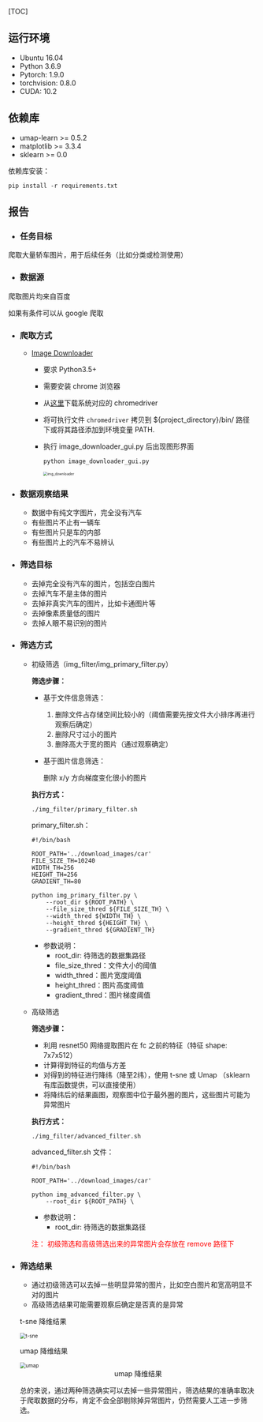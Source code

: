 

[TOC]

## **运行环境**

+ Ubuntu 16.04
+ Python 3.6.9
+ Pytorch: 1.9.0
+ torchvision: 0.8.0
+ CUDA: 10.2



## 依赖库

+ umap-learn >= 0.5.2
+ matplotlib >= 3.3.4
+ sklearn >= 0.0

依赖库安装：

```
pip install -r requirements.txt
```



## 报告

+ ### 任务目标

爬取大量轿车图片，用于后续任务（比如分类或检测使用）



+ ### 数据源

爬取图片均来自百度

如果有条件可以从 google 爬取



+ ### 爬取方式

  + [Image Downloader](https://github.com/sczhengyabin/Image-Downloader) 

    + 要求 Python3.5+

    + 需要安装 chrome 浏览器

    + 从[这里](https://chromedriver.chromium.org/downloads)下载系统对应的 chromedriver

    + 将可执行文件 `chromedriver` 拷贝到 ${project_directory}/bin/ 路径下或将其路径添加到环境变量 PATH.

    + 执行 image_downloader_gui.py 后出现图形界面

      ```
      python image_downloader_gui.py
      ```

      <img src="imgs/img_downloader.png" alt="img_downloader" style="zoom:50%;" />





+ ### 数据观察结果

  + 数据中有纯文字图片，完全没有汽车
  + 有些图片不止有一辆车
  + 有些图片只是车的内部
  + 有些图片上的汽车不易辨认



+ ### 筛选目标

  + 去掉完全没有汽车的图片，包括空白图片
  + 去掉汽车不是主体的图片
  + 去掉非真实汽车的图片，比如卡通图片等
  + 去掉像素质量低的图片
  + 去掉人眼不易识别的图片



+ ### 筛选方式

  + 初级筛选（img_filter/img_primary_filter.py）

    **筛选步骤：**

    + 基于文件信息筛选：

      1. 删除文件占存储空间比较小的（阈值需要先按文件大小排序再进行观察后确定）
      2. 删除尺寸过小的图片
      3. 删除高大于宽的图片（通过观察确定）

    + 基于图片信息筛选：

       删除 x/y 方向梯度变化很小的图片

      

    **执行方式：**

    ```
    ./img_filter/primary_filter.sh
    ```

    primary_filter.sh：

    ```shell
    #!/bin/bash
    
    ROOT_PATH='../download_images/car'
    FILE_SIZE_TH=10240
    WIDTH_TH=256
    HEIGHT_TH=256
    GRADIENT_TH=80
    
    python img_primary_filter.py \
    	--root_dir ${ROOT_PATH} \
    	--file_size_thred ${FILE_SIZE_TH} \
    	--width_thred ${WIDTH_TH} \
    	--height_thred ${HEIGHT_TH} \
    	--gradient_thred ${GRADIENT_TH}
    ```

    + 参数说明：
      + root_dir: 待筛选的数据集路径
      + file_size_thred：文件大小的阈值
      + width_thred：图片宽度阈值
      + height_thred：图片高度阈值
      + gradient_thred：图片梯度阈值

    

  + 高级筛选

    **筛选步骤：**

    + 利用 resnet50 网络提取图片在 fc 之前的特征（特征 shape: 7x7x512）
    + 计算得到特征的均值与方差
    + 对得到的特征进行降纬（降至2纬），使用 t-sne 或 Umap （sklearn 有库函数提供，可以直接使用）
    + 将降纬后的结果画图，观察图中位于最外圈的图片，这些图片可能为异常图片

    

    **执行方式：**

    ```
    ./img_filter/advanced_filter.sh
    ```

    advanced_filter.sh 文件：

    ```shell
    #!/bin/bash
    
    ROOT_PATH='../download_images/car'
    
    python img_advanced_filter.py \
    	--root_dir ${ROOT_PATH} \
    ```

    + 参数说明：
      + root_dir: 待筛选的数据集路径

    <font color='red'>注： 初级筛选和高级筛选出来的异常图片会存放在 remove 路径下</font>

  

+ ### 筛选结果

  + 通过初级筛选可以去掉一些明显异常的图片，比如空白图片和宽高明显不对的图片
  + 高级筛选结果可能需要观察后确定是否真的是异常

  

  t-sne  降维结果

  <img src="imgs/t-sne.png" alt="t-sne" style="zoom:72%;" />

  umap  降维结果

  <img src="imgs/umap.png" alt="umap" style="zoom:72%;" />

  <center>umap  降维结果</center>

  

  总的来说，通过两种筛选确实可以去掉一些异常图片，筛选结果的准确率取决于爬取数据的分布，肯定不会全部剔除掉异常图片，仍然需要人工进一步筛选。

  






